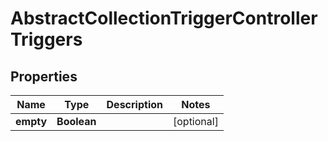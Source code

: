 

# AbstractCollectionTriggerControllerTriggers


## Properties

| Name | Type | Description | Notes |
|------------ | ------------- | ------------- | -------------|
|**empty** | **Boolean** |  |  [optional] |



